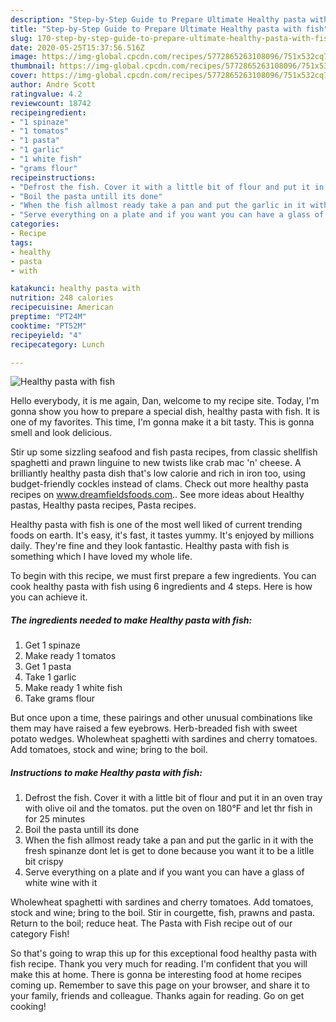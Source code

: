 ```yaml
---
description: "Step-by-Step Guide to Prepare Ultimate Healthy pasta with fish"
title: "Step-by-Step Guide to Prepare Ultimate Healthy pasta with fish"
slug: 170-step-by-step-guide-to-prepare-ultimate-healthy-pasta-with-fish
date: 2020-05-25T15:37:56.516Z
image: https://img-global.cpcdn.com/recipes/5772865263108096/751x532cq70/healthy-pasta-with-fish-recipe-main-photo.jpg
thumbnail: https://img-global.cpcdn.com/recipes/5772865263108096/751x532cq70/healthy-pasta-with-fish-recipe-main-photo.jpg
cover: https://img-global.cpcdn.com/recipes/5772865263108096/751x532cq70/healthy-pasta-with-fish-recipe-main-photo.jpg
author: Andre Scott
ratingvalue: 4.2
reviewcount: 18742
recipeingredient:
- "1 spinaze"
- "1 tomatos"
- "1 pasta"
- "1 garlic"
- "1 white fish"
- "grams flour"
recipeinstructions:
- "Defrost the fish. Cover it with a little bit of flour and put it in an oven tray with olive oil and the tomatos. put the oven on 180°F and let thr fish in for 25 minutes"
- "Boil the pasta untill its done"
- "When the fish allmost ready take a pan and put the garlic in it with the fresh spinanze dont let is get to done because you want it to be a litlle bit crispy"
- "Serve everything on a plate and if you want you can have a glass of white wine with it"
categories:
- Recipe
tags:
- healthy
- pasta
- with

katakunci: healthy pasta with 
nutrition: 248 calories
recipecuisine: American
preptime: "PT24M"
cooktime: "PT52M"
recipeyield: "4"
recipecategory: Lunch

---
```



![Healthy pasta with fish](https://img-global.cpcdn.com/recipes/5772865263108096/751x532cq70/healthy-pasta-with-fish-recipe-main-photo.jpg)

Hello everybody, it is me again, Dan, welcome to my recipe site. Today, I'm gonna show you how to prepare a special dish, healthy pasta with fish. It is one of my favorites. This time, I'm gonna make it a bit tasty. This is gonna smell and look delicious.

Stir up some sizzling seafood and fish pasta recipes, from classic shellfish spaghetti and prawn linguine to new twists like crab mac &#39;n&#39; cheese. A brilliantly healthy pasta dish that&#39;s low calorie and rich in iron too, using budget-friendly cockles instead of clams. Check out more healthy pasta recipes on www.dreamfieldsfoods.com.. See more ideas about Healthy pastas, Healthy pasta recipes, Pasta recipes.

Healthy pasta with fish is one of the most well liked of current trending foods on earth. It's easy, it's fast, it tastes yummy. It's enjoyed by millions daily. They're fine and they look fantastic. Healthy pasta with fish is something which I have loved my whole life.


To begin with this recipe, we must first prepare a few ingredients. You can cook healthy pasta with fish using 6 ingredients and 4 steps. Here is how you can achieve it.

<!--inarticleads1-->

##### The ingredients needed to make Healthy pasta with fish:

1. Get 1 spinaze
1. Make ready 1 tomatos
1. Get 1 pasta
1. Take 1 garlic
1. Make ready 1 white fish
1. Take grams flour


But once upon a time, these pairings and other unusual combinations like them may have raised a few eyebrows. Herb-breaded fish with sweet potato wedges. Wholewheat spaghetti with sardines and cherry tomatoes. Add tomatoes, stock and wine; bring to the boil. 

<!--inarticleads2-->

##### Instructions to make Healthy pasta with fish:

1. Defrost the fish. Cover it with a little bit of flour and put it in an oven tray with olive oil and the tomatos. put the oven on 180°F and let thr fish in for 25 minutes
1. Boil the pasta untill its done
1. When the fish allmost ready take a pan and put the garlic in it with the fresh spinanze dont let is get to done because you want it to be a litlle bit crispy
1. Serve everything on a plate and if you want you can have a glass of white wine with it


Wholewheat spaghetti with sardines and cherry tomatoes. Add tomatoes, stock and wine; bring to the boil. Stir in courgette, fish, prawns and pasta. Return to the boil; reduce heat. The Pasta with Fish recipe out of our category Fish! 

So that's going to wrap this up for this exceptional food healthy pasta with fish recipe. Thank you very much for reading. I'm confident that you will make this at home. There is gonna be interesting food at home recipes coming up. Remember to save this page on your browser, and share it to your family, friends and colleague. Thanks again for reading. Go on get cooking!
